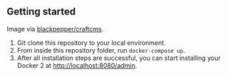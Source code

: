 ## Getting started

Image via [blackpepper/craftcms](https://hub.docker.com/r/blackpepper/craftcms).

1. Git clone this repository to your local environment.
2. From inside this repository folder, run `docker-compose up`.
3. After all installation steps are successful, you can start installing your Docker 2 at [http://localhost:8080/admin](http://localhost:8080/admin).